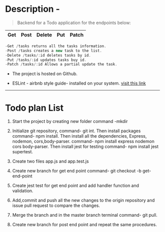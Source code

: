# Description -

> Backend for a Todo application for the endpoints below:

| Get | Post | Delete | Put | Patch |
| --- | ---- | ------ | --- | ----- |


```javascript
-Get /tasks returns all the tasks information.
-Post /tasks creates a new task to the list.
-Delete /tasks/:id deletes tasks by id.
-Put /tasks/:id updates tasks buy id.
-Patch /tasks/:id Allows a partial update the task.
```

- The project is hosted on Github.

- ESLint - airbnb style guide- installed on your system.
  [visit this link](https://blog.echobind.com/integrating-prettier-eslint-airbnb-style-guide-in-vscode-47f07b5d7d6a)

---

# Todo plan List

1. Start the project by creating new folder
   command -mkdir

2. Initialize git repository, command- git int.
   Then install packages command- npm install.
   Then install all the dependencies, Express, nodemon, cors,body-parser.
   command- npm install express nodemon cors body-parser.
   Then install jest for testing command- npm install jest supertest.

3. Create two files app.js and app.test.js

4. Create new branch for get end point command- git checkout -b get-end-point

5. Create jest test for get end point and add handler function and validation.

6. Add,commit and push all the new changes to the origin repository and issue pull request to compare the changes.

7. Merge the branch and in the master branch terminal command- git pull.

8. Create new branch for post end point and repeat the same procedures.

